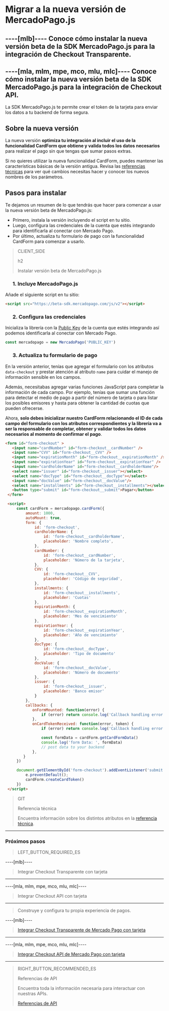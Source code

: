 # Migrar a la nueva versión de MercadoPago.js

----[mlb]----
Conoce cómo instalar la **nueva versión beta de la SDK MercadoPago.js para la integración de Checkout Transparente**. 
------------ 
----[mla, mlm, mpe, mco, mlu, mlc]---- 
Conoce cómo instalar la **nueva versión beta de la SDK MercadoPago.js para la integración de Checkout API**. 
------------ 

La SDK MercadoPago.js te permite crear el token de la tarjeta para enviar los datos a tu backend de forma segura.

## Sobre la nueva versión

La nueva versión **optimiza tu integración al incluir el uso de la funcionalidad CardForm que obtiene y valida todos los datos necesarios** para realizar el pago sin que tengas que sumar pasos extras. 

Si no quieres utilizar la nueva funcionalidad CardForm, puedes mantener las características básicas de la versión antigua. Revisa las [referencias técnicas](https://github.com/mercadopago/sdk-js/) para ver qué cambios necesitas hacer y conocer los nuevos nombres de los parámetros. 

## Pasos para instalar

Te dejamos un resumen de lo que tendrás que hacer para comenzar a usar la nueva versión beta de MercadoPago.js:

* Primero, instala la versión incluyendo el script en tu sitio. 
* Luego, configura las credenciales de la cuenta que estés integrando para identificarla al conectar con Mercado Pago.
* Por último, actualiza tu formulario de pago con la funcionalidad CardForm para comenzar a usarlo.

> CLIENT_SIDE
>
> h2
>
> Instalar versión beta de MercadoPago.js

### &nbsp;&nbsp;&nbsp;&nbsp;&nbsp;&nbsp;1. Incluye MercadoPago.js

Añade el siguiente script en tu sitio:

```html
<script src="https://beta-sdk.mercadopago.com/js/v2"></script>
```

### &nbsp;&nbsp;&nbsp;&nbsp;&nbsp;&nbsp;2. Configura las credenciales

Inicializa la librería con la [Public Key]([FAKER][CREDENTIALS][URL]) de la cuenta que estés integrando así podemos identificarla al conectar con Mercado Pago.

```javascript
const mercadopago = new MercadoPago('PUBLIC_KEY')
```

### &nbsp;&nbsp;&nbsp;&nbsp;&nbsp;&nbsp;3. Actualiza tu formulario de pago

En la versión anterior, tenías que agregar el formulario con los atributos `data-checkout` y prestar atención al atributo `name` para cuidar el manejo de información sensible en los campos. 

Además, necesitabas agregar varias funciones JavaScript para completar la información de cada campo. Por ejemplo, tenías que sumar una función para detectar el medio de pago a partir del número de tarjeta o para listar los posibles emisores y hasta para obtener la cantidad de cuotas que pueden ofrecerse.

Ahora, **solo debes inicializar nuestro CardForm relacionando el ID de cada campo del formulario con los atributos correspondientes y la librería va a ser la responsable de completar, obtener y validar todos los datos necesarios al momento de confirmar el pago**.

```html
<form id="form-checkout" >
   <input name="cardNumber" id="form-checkout__cardNumber" />
   <input name="CVV" id="form-checkout__CVV" />
   <input name="expirationMonth" id="form-checkout__expirationMonth" />
   <input name="expirationYear" id="form-checkout__expirationYear" />
   <input name="cardholderName" id="form-checkout__cardholderName"/>
   <select name="issuer" id="form-checkout__issuer"></select>
   <select name="docType" id="form-checkout__docType"></select>
   <input name="docValue" id="form-checkout__docValue"/>
   <select name="installments" id="form-checkout__installments"></select>
   <button type="submit" id="form-checkout__submit">Pagar</button>
 </form>

 <script>
     const cardForm = mercadopago.cardForm({
         amount: 1000,
         autoMount: true,
         form: {
             id: 'form-checkout',
             cardholderName: {
                 id: 'form-checkout__cardholderName',
                 placeholder: 'Nombre completo',
             },
             cardNumber: {
                 id: 'form-checkout__cardNumber',
                 placeholder: 'Número de la tarjeta',
             },
             CVV: {
                 id: 'form-checkout__CVV',
                 placeholder: 'Código de seguridad',
             },
             installments: {
                 id: 'form-checkout__installments',
                 placeholder: 'Cuotas'
             },
             expirationMonth: {
                 id: 'form-checkout__expirationMonth',
                 placeholder: 'Mes de vencimiento'
             },
             expirationYear: {
                 id: 'form-checkout__expirationYear',
                 placeholder: 'Año de vencimiento'
             },
             docType: {
                 id: 'form-checkout__docType',
                 placeholder: 'Tipo de documento'
             },
             docValue: {
                 id: 'form-checkout__docValue',
                 placeholder: 'Número de documento'
             },
             issuer: {
                 id: 'form-checkout__issuer',
                 placeholder: 'Banco emisor'
             }
         },
         callbacks: {
            onFormMounted: function(error) {
                if (error) return console.log('Callback handling error ', error);
            },
            onCardTokenReceived: function(error, token) {
                if (error) return console.log('Callback handling error ', error);

                const formData = cardForm.getCardFormData()
                console.log('form Data: ', formData)
                // post data to your backend
            },
        }
     })

     document.getElementById('form-checkout').addEventListener('submit', function(e) {
         e.preventDefault();
         cardForm.createCardToken()
     })
 </script>
```


> GIT
> 
> Referencia técnica
> 
> Encuentra información sobre los distintos atributos en la [referencia técnica](https://github.com/mercadopago/sdk-js).

---
### Próximos pasos

> LEFT_BUTTON_REQUIRED_ES
>
----[mlb]----
> Integrar Checkout Transparente con tarjeta
------------
----[mla, mlm, mpe, mco, mlu, mlc]----
> Integrar Checkout API con tarjeta
------------
>
> Construye y configura tu propia experiencia de pagos.
>
----[mlb]----
> [Integrar Checkout Transparente de Mercado Pago con tarjeta](https://www.mercadopago[FAKER][URL][DOMAIN]/developers/es/guides/online-payments/checkout-api/receiving-payment-by-card/)
------------
----[mla, mlm, mpe, mco, mlu, mlc]----
> [Integrar Checkout API de Mercado Pago con tarjeta](https://www.mercadopago[FAKER][URL][DOMAIN]/developers/es/guides/online-payments/checkout-api/receiving-payment-by-card/)
------------

> RIGHT_BUTTON_RECOMMENDED_ES
>
> Referencias de API
>
> Encuentra toda la información necesaria para interactuar con nuestras APIs.
>
> [Referencias de API](https://www.mercadopago[FAKER][URL][DOMAIN]/developers/es/reference/)
